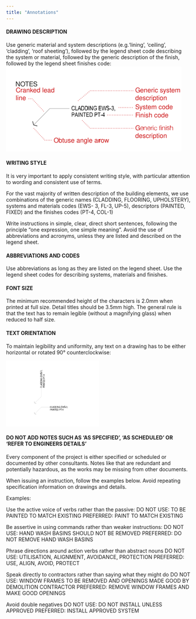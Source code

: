 ```yaml
---
title: "Annotations"
---
```

#### DRAWING DESCRIPTION

Use generic material and system descriptions (e.g.‘lining’, ‘ceiling’, ‘cladding’, ‘roof sheeting’), followed by the legend sheet code describing the system or material, followed by the generic description of the finish, followed by the legend sheet finishes code:
![00-image](notes/1_Principles/assets/00-image.svg)

#### WRITING STYLE

It is very important to apply consistent writing style, with particular attention to wording and consistent use of terms.

For the vast majority of written description of the building elements, we use combinations of the generic names (CLADDING, FLOORING, UPHOLSTERY), systems and materials codes (EWS- 3, FL-3, UP-5), descriptors (PAINTED, FIXED) and the finishes codes (PT-4, COL-1) 

Write instructions in simple, clear, direct short sentences, following the principle “one expression, one simple meaning”. Avoid the use of abbreviations and acronyms, unless they are listed and described on the legend sheet.

#### ABBREVIATIONS AND CODES

Use abbreviations as long as they are listed on the legend sheet. Use the legend sheet codes for describing systems, materials and finishes.

#### FONT SIZE

The minimum recommended height of the characters is 2.0mm when printed at full size. Detail titles should be 3.5mm high. The general rule is that the text has to remain legible (without a magnifying glass) when reduced to half size.

#### TEXT ORIENTATION

To maintain legibility and uniformity, any text on a drawing has to be either horizontal or rotated 90° counterclockwise:

![04-image](notes/1_Principles/assets/04-image.svg)

#### DO NOT ADD NOTES SUCH AS ‘AS SPECIFIED’, ‘AS SCHEDULED’ OR ‘REFER TO ENGINEERS DETAILS’

Every component of the project is either specified or scheduled or documented by other consultants. Notes like that are redundant and potentially hazardous, as the works may be missing from other documents.

When issuing an instruction, follow the examples below.
Avoid repeating specification information on drawings and details.

Examples:

Use the active voice of verbs rather than the passive:
DO NOT USE: TO BE PAINTED TO MATCH EXISTING
PREFERRED: PAINT TO MATCH EXISTING

Be assertive in using commands rather than weaker instructions:
DO NOT USE: HAND WASH BASINS SHOULD NOT BE REMOVED
PREFERRED: DO NOT REMOVE HAND WASH BASINS

Phrase directions around action verbs rather than abstract nouns
DO NOT USE: UTILISATION, ALIGNMENT, AVOIDANCE, PROTECTION
PREFERRED: USE, ALIGN, AVOID, PROTECT

Speak directly to contractors rather than saying what they might do
DO NOT USE: WINDOW FRAMES TO BE REMOVED AND OPENINGS MADE GOOD BY DEMOLITION CONTRACTOR
PREFERRED: REMOVE WINDOW FRAMES AND MAKE GOOD OPENINGS

Avoid double negatives
DO NOT USE: DO NOT INSTALL UNLESS APPROVED
PREFERRED: INSTALL APPROVED SYSTEM